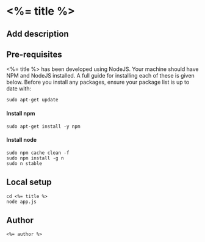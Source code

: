 # <%= title %>

## Add description 


## Pre-requisites

<%= title %> has been developed using NodeJS. Your machine should have NPM and NodeJS installed. A full guide for installing each of these is given below. Before you install any packages, ensure your package list is up to date with:

    sudo apt-get update

#### Install npm

    sudo apt-get install -y npm

#### Install node

    sudo npm cache clean -f
    sudo npm install -g n
    sudo n stable

## Local setup

    cd <%= title %>
    node app.js

## Author

    <%= author %>